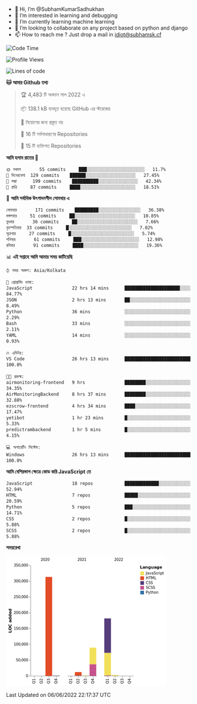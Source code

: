 - 👋 Hi, I’m @SubhamKumarSadhukhan
- 👀 I’m interested in learning and debugging
- 🌱 I’m currently learning machine learning
- 💞️ I’m looking to collaborate on any project based on python and django
- 📫 How to reach me ?
      Just drop a mail in idiot@subhamsk.cf

<!---
SubhamKumarSadhukhan/SubhamKumarSadhukhan is a ✨ special ✨ repository because its `README.md` (this file) appears on your GitHub profile.
You can click the Preview link to take a look at your changes.
--->


<!--START_SECTION:waka-->
![Code Time](http://img.shields.io/badge/Code%20Time-545%20hrs%2030%20mins-blue)

![Profile Views](http://img.shields.io/badge/%E0%A6%AA%E0%A7%8D%E0%A6%B0%E0%A7%8B%E0%A6%AB%E0%A6%BE%E0%A6%87%E0%A6%B2%20%E0%A6%A6%E0%A6%B0%E0%A7%8D%E0%A6%B6%E0%A6%A8-51-blue)

![Lines of code](https://img.shields.io/badge/%E0%A6%B9%E0%A7%8D%E0%A6%AF%E0%A6%BE%E0%A6%B2%E0%A7%8B%20%E0%A6%93%E0%A6%AF%E0%A6%BC%E0%A6%BE%E0%A6%B0%E0%A7%8D%E0%A6%B2%E0%A7%8D%E0%A6%A1%20%E0%A6%A5%E0%A7%87%E0%A6%95%E0%A7%87%20%E0%A6%86%E0%A6%AE%E0%A6%BF%20%E0%A6%B2%E0%A6%BF%E0%A6%96%E0%A7%87%E0%A6%9B%E0%A6%BF-600%20Thousand%20%E0%A6%95%E0%A7%8B%E0%A6%A1%E0%A7%87%E0%A6%B0%20%E0%A6%B2%E0%A6%BE%E0%A6%87%E0%A6%A8-blue)

**🐱 আমার Github তথ্য** 

> 🏆 4,483 টি অবদান সাল 2022 এ
 > 
> 📦 138.1 kB ব্যবহৃত হয়েছে GitHub এর স্টরেজের 
 > 
> 🚫 নিয়োগের জন্য প্রস্তুত নয়
 > 
> 📜 16 টি সর্বসাধারণের Repositories 
 > 
> 🔑 15 টি ব্যক্তিগত Repositories  
 > 
**আমি হলাম রাতের 🦉** 

```text
🌞 সকাল       55 commits     ███░░░░░░░░░░░░░░░░░░░░░░   11.7% 
🌆 দিনেরবেলা  129 commits    ██████░░░░░░░░░░░░░░░░░░░   27.45% 
🌃 সন্ধা      199 commits    ██████████░░░░░░░░░░░░░░░   42.34% 
🌙 রাত্রি     87 commits     ████░░░░░░░░░░░░░░░░░░░░░   18.51%

```
📅 **আমি সর্বাধিক উৎপাদনশীল সোমবার এ** 

```text
সোমবার       171 commits    █████████░░░░░░░░░░░░░░░░   36.38% 
মঙ্গলবার     51 commits     ██░░░░░░░░░░░░░░░░░░░░░░░   10.85% 
বুধবার       36 commits     ██░░░░░░░░░░░░░░░░░░░░░░░   7.66% 
বৃহস্পতিবার  33 commits     █░░░░░░░░░░░░░░░░░░░░░░░░   7.02% 
শুক্রবার     27 commits     █░░░░░░░░░░░░░░░░░░░░░░░░   5.74% 
শনিবার       61 commits     ███░░░░░░░░░░░░░░░░░░░░░░   12.98% 
রবিবার       91 commits     ████░░░░░░░░░░░░░░░░░░░░░   19.36%

```


📊 **এই সপ্তাহে আমি আমার সময় কাটিয়েছি** 

```text
⌚︎ সময় অঞ্চল: Asia/Kolkata

💬 প্রোগ্রামিং ভাষা: 
JavaScript               22 hrs 14 mins      █████████████████████░░░░   84.77% 
JSON                     2 hrs 13 mins       ██░░░░░░░░░░░░░░░░░░░░░░░   8.49% 
Python                   36 mins             ░░░░░░░░░░░░░░░░░░░░░░░░░   2.29% 
Bash                     33 mins             ░░░░░░░░░░░░░░░░░░░░░░░░░   2.11% 
YAML                     14 mins             ░░░░░░░░░░░░░░░░░░░░░░░░░   0.93%

🔥 এডিটর: 
VS Code                  26 hrs 13 mins      █████████████████████████   100.0%

🐱‍💻 প্রকল্ম: 
airmonitoring-frontend   9 hrs               ████████░░░░░░░░░░░░░░░░░   34.35% 
AirMonitoringBackend     8 hrs 37 mins       ████████░░░░░░░░░░░░░░░░░   32.88% 
ezscrow-frontend         4 hrs 34 mins       ████░░░░░░░░░░░░░░░░░░░░░   17.47% 
yetibot                  1 hr 23 mins        █░░░░░░░░░░░░░░░░░░░░░░░░   5.33% 
predictrambackend        1 hr 5 mins         █░░░░░░░░░░░░░░░░░░░░░░░░   4.15%

💻 অপারেটিং সিস্টেম: 
Windows                  26 hrs 13 mins      █████████████████████████   100.0%

```

**আমি বেশিরভাগ ক্ষেত্রে কোড করি JavaScript তে** 

```text
JavaScript               18 repos            █████████████░░░░░░░░░░░░   52.94% 
HTML                     7 repos             █████░░░░░░░░░░░░░░░░░░░░   20.59% 
Python                   5 repos             ███░░░░░░░░░░░░░░░░░░░░░░   14.71% 
CSS                      2 repos             █░░░░░░░░░░░░░░░░░░░░░░░░   5.88% 
SCSS                     2 repos             █░░░░░░░░░░░░░░░░░░░░░░░░   5.88%

```


**সময়রেখা**

![Chart not found](https://raw.githubusercontent.com/SubhamKumarSadhukhan/SubhamKumarSadhukhan/main/charts/bar_graph.png) 


 Last Updated on 06/06/2022 22:17:37 UTC
<!--END_SECTION:waka-->
